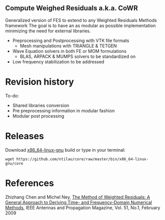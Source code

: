 ## Compute Weighed Residuals a.k.a. CoWR
Generalized version of FES to extend to any Weighted Residuals Methods framework
The goal is to have an as modular as possible implementation minimizing the need
for external libraries.
- Preprocessing and Postprocessing with VTK file formats
  + Mesh manipulations with TRIANGLE & TETGEN
- Wave Equation solvers in both FE or MOM formulations
  + BLAS, ARPACK & MUMPS solvers to be standardized on
- Low frequency stabilization to be addressed

# Revision history
To-do: 
- Shared libraries conversion
- Pre preprocessing information in modular fashion
- Modular post processing

# Releases
Download [x86_64-linux-gnu](https://github.com/ntilau/core/raw/master/bin/x86_64-linux-gnu/core) build or type in your terminal:
```shell
wget https://github.com/ntilau/core/raw/master/bin/x86_64-linux-gnu/core
```

# References
Zhizhang Chen and Michel Ney, [The Method of Weighted Residuals: A General Approach to Deriving Time- and Frequency-Domain Numerical Methods](https://www.cs.buap.mx/~sandoval/MetodosNumericos/MetNumCEROS/MarcoAntonioRamires.pdf), IEEE Antennas and Propagation Magazine, Vol. 51, No.1, February 2009
